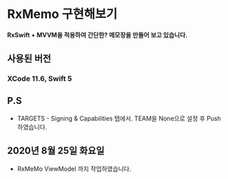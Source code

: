 RxMemo 구현해보기
=============
#### RxSwift + MVVM을 적용하여 간단한? 메모장을 만들어 보고 있습니다.
   
## 사용된 버전
### XCode 11.6, Swift 5
   
<!-- ## 화면 스크린 샷 -->
   
<!-- ### 1. 최근 검색어가 있는 화면
<img src="images/001.PNG" width="375px" height="812px" title="첫번째 화면" alt="RubberDuck"></img> -->


<!-- ### 2. 로컬 히스토리의 최근 검색어 표시   
<img src="images/002.PNG" width="375px" height="812px" title="두번째 화면" alt="RubberDuck"></img>   -->


<!-- ### 3. 검색 결과 화면
<img src="images/003.PNG" width="375px" height="812px" title="첫번째 화면" alt="RubberDuck"></img>     -->


<!-- ### 4. 앱 상세 화면 
<img src="images/004.PNG" width="375px" height="812px" title="첫번째 화면" alt="RubberDuck"></img> -->


## P.S
* TARGETS - Signing & Capabilities 탭에서. TEAM을 None으로 설정 후 Push 하였습니다.

## 2020년 8월 25일 화요일
* RxMeMo ViewModel 까지 작업하였습니다.


